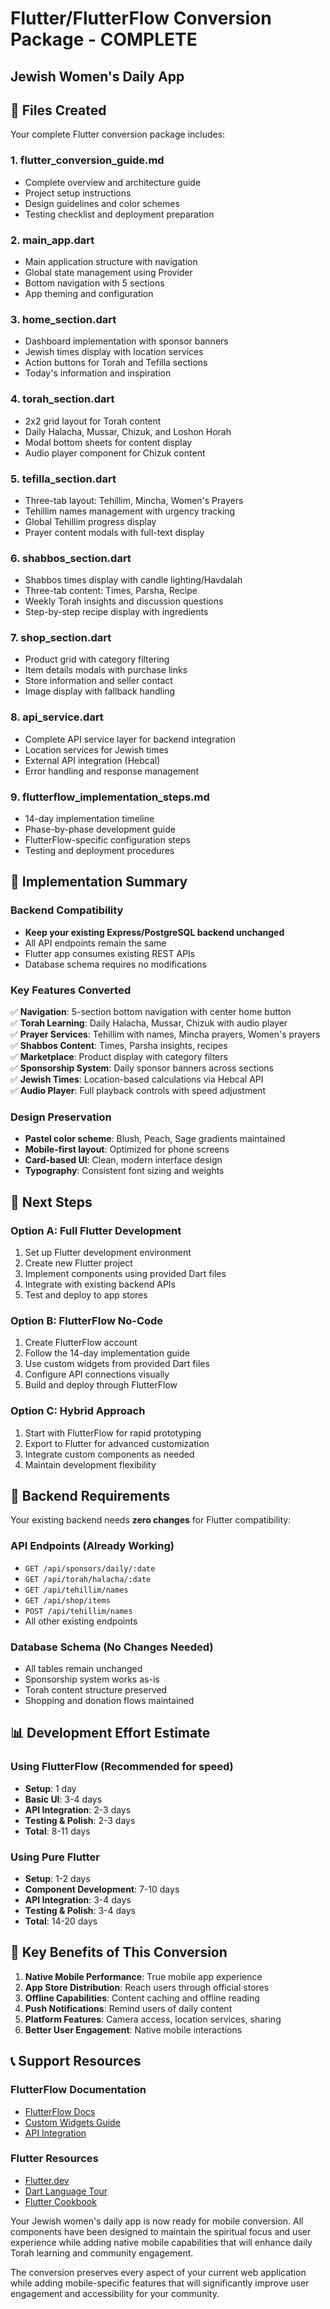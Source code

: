 # Flutter/FlutterFlow Conversion Package - COMPLETE
## Jewish Women's Daily App

## 📁 Files Created

Your complete Flutter conversion package includes:

### 1. **flutter_conversion_guide.md**
- Complete overview and architecture guide
- Project setup instructions
- Design guidelines and color schemes
- Testing checklist and deployment preparation

### 2. **main_app.dart** 
- Main application structure with navigation
- Global state management using Provider
- Bottom navigation with 5 sections
- App theming and configuration

### 3. **home_section.dart**
- Dashboard implementation with sponsor banners
- Jewish times display with location services
- Action buttons for Torah and Tefilla sections
- Today's information and inspiration

### 4. **torah_section.dart**
- 2x2 grid layout for Torah content
- Daily Halacha, Mussar, Chizuk, and Loshon Horah
- Modal bottom sheets for content display
- Audio player component for Chizuk content

### 5. **tefilla_section.dart**
- Three-tab layout: Tehillim, Mincha, Women's Prayers
- Tehillim names management with urgency tracking
- Global Tehillim progress display
- Prayer content modals with full-text display

### 6. **shabbos_section.dart**
- Shabbos times display with candle lighting/Havdalah
- Three-tab content: Times, Parsha, Recipe
- Weekly Torah insights and discussion questions
- Step-by-step recipe display with ingredients

### 7. **shop_section.dart**
- Product grid with category filtering
- Item details modals with purchase links
- Store information and seller contact
- Image display with fallback handling

### 8. **api_service.dart**
- Complete API service layer for backend integration
- Location services for Jewish times
- External API integration (Hebcal)
- Error handling and response management

### 9. **flutterflow_implementation_steps.md**
- 14-day implementation timeline
- Phase-by-phase development guide
- FlutterFlow-specific configuration steps
- Testing and deployment procedures

## 🚀 Implementation Summary

### Backend Compatibility
- **Keep your existing Express/PostgreSQL backend unchanged**
- All API endpoints remain the same
- Flutter app consumes existing REST APIs
- Database schema requires no modifications

### Key Features Converted
✅ **Navigation**: 5-section bottom navigation with center home button  
✅ **Torah Learning**: Daily Halacha, Mussar, Chizuk with audio player  
✅ **Prayer Services**: Tehillim with names, Mincha prayers, Women's prayers  
✅ **Shabbos Content**: Times, Parsha insights, recipes  
✅ **Marketplace**: Product display with category filters  
✅ **Sponsorship System**: Daily sponsor banners across sections  
✅ **Jewish Times**: Location-based calculations via Hebcal API  
✅ **Audio Player**: Full playback controls with speed adjustment  

### Design Preservation
- **Pastel color scheme**: Blush, Peach, Sage gradients maintained
- **Mobile-first layout**: Optimized for phone screens
- **Card-based UI**: Clean, modern interface design
- **Typography**: Consistent font sizing and weights

## 📱 Next Steps

### Option A: Full Flutter Development
1. Set up Flutter development environment
2. Create new Flutter project
3. Implement components using provided Dart files
4. Integrate with existing backend APIs
5. Test and deploy to app stores

### Option B: FlutterFlow No-Code
1. Create FlutterFlow account
2. Follow the 14-day implementation guide
3. Use custom widgets from provided Dart files
4. Configure API connections visually
5. Build and deploy through FlutterFlow

### Option C: Hybrid Approach
1. Start with FlutterFlow for rapid prototyping
2. Export to Flutter for advanced customization
3. Integrate custom components as needed
4. Maintain development flexibility

## 🔧 Backend Requirements

Your existing backend needs **zero changes** for Flutter compatibility:

### API Endpoints (Already Working)
- `GET /api/sponsors/daily/:date`
- `GET /api/torah/halacha/:date`
- `GET /api/tehillim/names`
- `GET /api/shop/items`
- `POST /api/tehillim/names`
- All other existing endpoints

### Database Schema (No Changes Needed)
- All tables remain unchanged
- Sponsorship system works as-is
- Torah content structure preserved
- Shopping and donation flows maintained

## 📊 Development Effort Estimate

### Using FlutterFlow (Recommended for speed)
- **Setup**: 1 day
- **Basic UI**: 3-4 days  
- **API Integration**: 2-3 days
- **Testing & Polish**: 2-3 days
- **Total**: 8-11 days

### Using Pure Flutter
- **Setup**: 1-2 days
- **Component Development**: 7-10 days
- **API Integration**: 3-4 days  
- **Testing & Polish**: 3-4 days
- **Total**: 14-20 days

## 🎯 Key Benefits of This Conversion

1. **Native Mobile Performance**: True mobile app experience
2. **App Store Distribution**: Reach users through official stores
3. **Offline Capabilities**: Content caching and offline reading
4. **Push Notifications**: Remind users of daily content
5. **Platform Features**: Camera access, location services, sharing
6. **Better User Engagement**: Native mobile interactions

## 📞 Support Resources

### FlutterFlow Documentation
- [FlutterFlow Docs](https://docs.flutterflow.io/)
- [Custom Widgets Guide](https://docs.flutterflow.io/advanced-functionality/custom-widgets)
- [API Integration](https://docs.flutterflow.io/data-and-backend/api-calls)

### Flutter Resources  
- [Flutter.dev](https://flutter.dev/)
- [Dart Language Tour](https://dart.dev/guides/language/language-tour)
- [Flutter Cookbook](https://docs.flutter.dev/cookbook)

Your Jewish women's daily app is now ready for mobile conversion. All components have been designed to maintain the spiritual focus and user experience while adding native mobile capabilities that will enhance daily Torah learning and community engagement.

The conversion preserves every aspect of your current web application while adding mobile-specific features that will significantly improve user engagement and accessibility for your community.